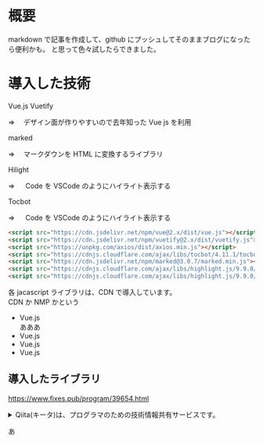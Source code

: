 # 概要

markdown で記事を作成して、github にプッシュしてそのままブログになったら便利かも。
と思って色々試したらできました。

# 導入した技術

Vue.js
Vuetify

⇒ 　デザイン面が作りやすいので去年知った Vue js を利用

marked

⇒ 　マークダウンを HTML に変換するライブラリ

Hilight

⇒ 　 Code を VSCode のようにハイライト表示する

Tocbot

⇒ 　 Code を VSCode のようにハイライト表示する

```html
<script src="https://cdn.jsdelivr.net/npm/vue@2.x/dist/vue.js"></script>
<script src="https://cdn.jsdelivr.net/npm/vuetify@2.x/dist/vuetify.js"></script>
<script src="https://unpkg.com/axios/dist/axios.min.js"></script>
<script src="https://cdnjs.cloudflare.com/ajax/libs/tocbot/4.11.1/tocbot.min.js"></script>
<script src="https://cdn.jsdelivr.net/npm/marked@3.0.7/marked.min.js"></script>
<script src="https://cdnjs.cloudflare.com/ajax/libs/highlight.js/9.9.0/highlight.min.js"></script>
<script src="https://cdnjs.cloudflare.com/ajax/libs/highlight.js/9.9.0/languages/vbnet.min.js"></script>
```

各 jacascript ライブラリは、CDN で導入しています。  
CDN か NMP かという

- Vue.js  
  あああ
- Vue.js
- Vue.js
- Vue.js

## 導入したライブラリ

https://www.fixes.pub/program/39654.html

<details><summary>Qiita(キータ)は、プログラマのための技術情報共有サービスです。</summary>プログラミングに関することをどんどん投稿して、知識を記録、共有しましょう。
Qiitaに投稿すると、自分のコードやノウハウを見やすい形で残すことができます。
技術情報はテキストファイルへのメモではなく、タグを付けた文章、シンタックスハイライトされたコードで保存することで初めて再利用可能な知識になる、そうQiitaでは考えています。</details>

あ

